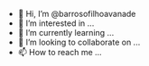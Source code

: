 - 👋 Hi, I’m @barrosofilhoavanade
- 👀 I’m interested in ...
- 🌱 I’m currently learning ...
- 💞️ I’m looking to collaborate on ...
- 📫 How to reach me ...

<!---
barrosofilhoavanade/barrosofilhoavanade is a ✨ special ✨ repository because its `README.md` (this file) appears on your GitHub profile.
You can click the Preview link to take a look at your changes.
--->
